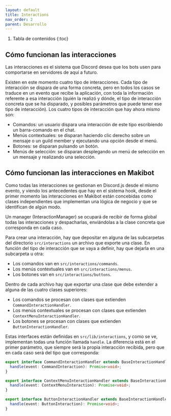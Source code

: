 ```yaml
---
layout: default
title: Interactions
nav_order: 2
parent: Desarrollo
---
```


1. Tabla de contenidos
{:toc}

## Cómo funcionan las interacciones

Las interacciones es el sistema que Discord desea que los bots usen para comportarse en servidores de aquí a futuro.

Existen en este momento cuatro tipo de interacciones. Cada tipo de interacción se dispara de una forma concreta, pero en todos los casos se traduce en un evento que recibe la aplicación, con toda la información referente a esa interacción (quién la realizó y dónde, el tipo de interacción concreta que se ha disparado, y posibles parámetros que puede tener ese tipo de interacción). Los cuatro tipos de interacción que hay ahora mismo son:

* Comandos: un usuario dispara una interacción de este tipo escribiendo un barra-comando en el chat.
* Menús contextuales: se disparan haciendo clic derecho sobre un mensaje o un guild member y ejecutando una opción desde el menú.
* Botones: se disparan pulsando un botón.
* Menús de selección: se disparan desplegando un menú de selección en un mensaje y realizando una selección.

## Cómo funcionan las interacciones en Makibot

Como todas las interacciones se gestionan en Discord.js desde el mismo evento, y viendo los antecedentes que hay en el sistema hook, desde el primer momento las interacciones en Makibot están concebidas como clases independientes que implementan una lógica de negocio y que se identifican de algún modo.

Un manager (InteractionManager) se ocupará de recibir de forma global todas las interacciones y despacharlas, enviándolas a la clase concreta que corresponda en cada caso.

Para crear una interacción, hay que depositar en alguna de las subcarpetas del directorio `src/interactions` un archivo que exporte una clase. En función del tipo de interacción que se vaya a definir, hay que dejarla en una subcarpeta u otra:

* Los comandos van en `src/interactions/commands`.
* Los menús contextuales van en `src/interactions/menus`.
* Los botones van en `src/interactions/buttons`.

Dentro de cada archivo hay que exportar una clase que debe extender a alguna de las cuatro clases superiores:

* Los comandos se procesan con clases que extienden `CommandInteractionHandler`.
* Los menús contextuales se procesan con clases que extienden `ContextMenuInteractionHandler`.
* Los botones se procesan con clases que extienden `ButtonInteractionHandler`.

Estas interfaces están definidas en `src/lib/interactions`, y como se ve, implementan todas una función llamada `handle`. La diferencia está en el primer parámetro, que siempre será la propia interacción recibida, pero que en cada caso será del tipo que corresponda:

```ts
export interface CommandInteractionHandler extends BaseInteractionHandler {
  handle(event: CommandInteraction): Promise<void>;
}

export interface ContextMenuInteractionHandler extends BaseInteractionHandler {
  handle(event: ContextMenuInteraction): Promise<void>;
}

export interface ButtonInteractionHandler extends BaseInteractionHandler {
  handle(event: ButtonInteraction): Promise<void>;
}
```